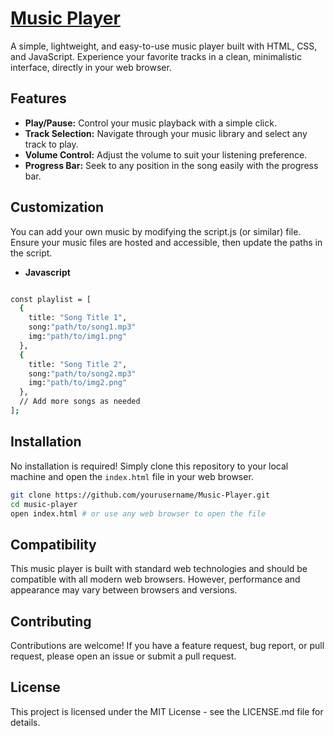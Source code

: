 # [Music Player][1]
[1]: music-piayer.netlify.app
A simple, lightweight, and easy-to-use music player built with HTML, CSS, and JavaScript. Experience your favorite tracks in a clean, minimalistic interface, directly in your web browser.

## Features

- **Play/Pause:** Control your music playback with a simple click.
- **Track Selection:** Navigate through your music library and select any track to play.
- **Volume Control:** Adjust the volume to suit your listening preference.
- **Progress Bar:** Seek to any position in the song easily with the progress bar.


## Customization
You can add your own music by modifying the script.js (or similar) file. Ensure your music files are hosted and accessible, then update the paths in the script.

- **Javascript**
```bash 

const playlist = [
  {
    title: "Song Title 1",
    song:"path/to/song1.mp3"
    img:"path/to/img1.png"
  },
  {
    title: "Song Title 2",
    song:"path/to/song2.mp3"
    img:"path/to/img2.png"
  },
  // Add more songs as needed
];


```
## Installation

No installation is required! Simply clone this repository to your local machine and open the `index.html` file in your web browser.

```bash
git clone https://github.com/yourusername/Music-Player.git
cd music-player
open index.html # or use any web browser to open the file

```
## Compatibility
This music player is built with standard web technologies and should be compatible with all modern web browsers. However, performance and appearance may vary between browsers and versions.

## Contributing
Contributions are welcome! If you have a feature request, bug report, or pull request, please open an issue or submit a pull request.

## License
This project is licensed under the MIT License - see the LICENSE.md file for details.
